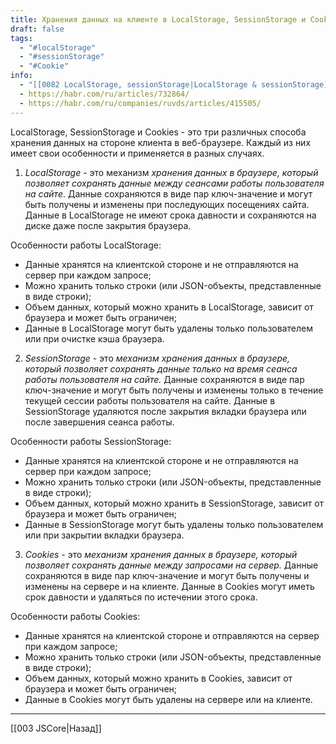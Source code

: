 ```yaml
---
title: Хранения данных на клиенте в LocalStorage, SessionStorage и Cookie?Особенности работы
draft: false
tags:
  - "#localStorage"
  - "#sessionStorage"
  - "#Cookie"
info:
  - "[[0082 LocalStorage, sessionStorage|LocalStorage & sessionStorage]]"
  - https://habr.com/ru/articles/732864/
  - https://habr.com/ru/companies/ruvds/articles/415505/
---
```

LocalStorage, SessionStorage и Cookies - это три различных способа хранения данных на стороне клиента в веб-браузере. Каждый из них имеет свои особенности и применяется в разных случаях.

1. _LocalStorage_ - это механизм _хранения данных в браузере, который позволяет сохранять данные между сеансами работы пользователя на сайте_. Данные сохраняются в виде пар ключ-значение и могут быть получены и изменены при последующих посещениях сайта. Данные в LocalStorage не имеют срока давности и сохраняются на диске даже после закрытия браузера.

Особенности работы LocalStorage:

- Данные хранятся на клиентской стороне и не отправляются на сервер при каждом запросе;
- Можно хранить только строки (или JSON-объекты, представленные в виде строки);
- Объем данных, который можно хранить в LocalStorage, зависит от браузера и может быть ограничен;
- Данные в LocalStorage могут быть удалены только пользователем или при очистке кэша браузера.

2. _SessionStorage_ - это _механизм хранения данных в браузере, который позволяет сохранять данные только на время сеанса работы пользователя на сайте._ Данные сохраняются в виде пар ключ-значение и могут быть получены и изменены только в течение текущей сессии работы пользователя на сайте. Данные в SessionStorage удаляются после закрытия вкладки браузера или после завершения сеанса работы.

Особенности работы SessionStorage:

- Данные хранятся на клиентской стороне и не отправляются на сервер при каждом запросе;
- Можно хранить только строки (или JSON-объекты, представленные в виде строки);
- Объем данных, который можно хранить в SessionStorage, зависит от браузера и может быть ограничен;
- Данные в SessionStorage могут быть удалены только пользователем или при закрытии вкладки браузера.

3. _Cookies_ - это _механизм хранения данных в браузере, который позволяет сохранять данные между запросами на сервер._ Данные сохраняются в виде пар ключ-значение и могут быть получены и изменены на сервере и на клиенте. Данные в Cookies могут иметь срок давности и удаляться по истечении этого срока.

Особенности работы Cookies:

- Данные хранятся на клиентской стороне и отправляются на сервер при каждом запросе;
- Можно хранить только строки (или JSON-объекты, представленные в виде строки);
- Объем данных, который можно хранить в Cookies, зависит от браузера и может быть ограничен;
- Данные в Cookies могут быть удалены на сервере или на клиенте.

---

[[003 JSCore|Назад]]